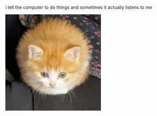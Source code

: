 i tell the computer to do things and sometimes it actually listens to me
<!--START_SECTION:update_image-->
<img src=https://raw.githubusercontent.com/sneakykestrel/sneakykestrel/main/.github/images/the-dot.jpg height="" width="300" align=left alt=kitty />
<!--END_SECTION:update_image-->

